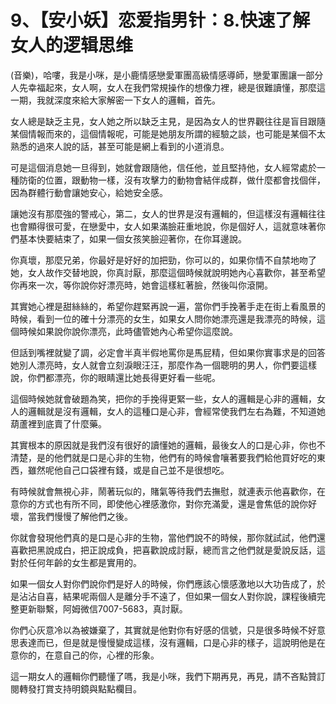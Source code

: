 # 9、【安小妖】恋爱指男针：8.快速了解女人的逻辑思维

(音樂)，哈嘍，我是小咪，是小鹿情感戀愛軍團高級情感導師，戀愛軍團讓一部分人先幸福起來，女人啊，女人在我們常規操作的想像力裡，總是很難讀懂，那麼這一期，我就深度來給大家解密一下女人的邏輯，首先。

女人總是缺乏主見，女人她之所以缺乏主見，是因為女人的世界觀往往是盲目跟隨某個情報而來的，這個情報呢，可能是她朋友所謂的經驗之談，也可能是某個不太熟悉的過來人說的話，甚至可能是網上看到的小道消息。

可是這個消息她一旦得到，她就會跟隨他，信任他，並且堅持他，女人經常處於一種防衛的位置，跟動物一樣，沒有攻擊力的動物會結伴成群，做什麼都會找個伴，因為群體行動會讓她安心，給她安全感。

讓她沒有那麼強的警戒心，第二，女人的世界是沒有邏輯的，但這樣沒有邏輯往往也會顯得很可愛，在戀愛中，女人如果滿臉莊重地說，你是個好人，這就意味著你們基本快要結束了，如果一個女孩笑臉迎著你，在你耳邊說。

你真壞，那麼兄弟，你最好是好好的加把勁，你可以的，如果你情不自禁地吻了她，女人故作交替地說，你真討厭，那麼這個時候就說明她內心喜歡你，甚至希望你再來一次，等你說你好漂亮時，她會這樣紅著臉，然後叫你滾開。

其實她心裡是甜絲絲的，希望你趕緊再說一遍，當你們手挽著手走在街上看風景的時候，看到一位的確十分漂亮的女生，如果女人問你她漂亮還是我漂亮的時候，這個時候如果說你說你漂亮，此時儘管她內心希望你這麼說。

但話到嘴裡就變了調，必定會半真半假地罵你是馬屁精，但如果你實事求是的回答她別人漂亮時，女人就會立刻淚眼汪汪，那麼作為一個聰明的男人，你們要這樣說，你們都漂亮，你的眼睛還比她長得更好看一些呢。

這個時候她就會破題為笑，把你的手挽得更緊一些，女人的邏輯是心非的邏輯，女人的邏輯就是沒有邏輯，女人的這種口是心非，會經常使我們左右為難，不知道她葫蘆裡到底賣了什麼藥。

其實根本的原因就是我們沒有很好的讀懂她的邏輯，最後女人的口是心非，你也不清楚，是的他們就是口是心非的生物，他們有的時候會嚷著要我們給他買好吃的東西，雖然呢他自己口袋裡有錢，或是自己並不是很想吃。

有時候就會無視心非，鬧著玩似的，賭氣等待我們去撫慰，就連表示他喜歡你，在意你的方式也有所不同，即使他心裡感激你，對你充滿愛，還是會焦低的說你好壞，當我們慢慢了解他們之後。

你就會發現他們真的是口是心非的生物，當他們說不的時候，那你就試試，他們還喜歡把黑說成白，把正說成負，把喜歡說成討厭，總而言之他們就是愛說反話，這對於任何年齡的女生都是實用的。

如果一個女人對你們說你們是好人的時候，你們應該心懷感激地以大功告成了，於是沾沾自喜，結果呢兩個人是離分手不遠了，但如果一個女人對你說，課程後續完整更新聯繫，阿姆微信7007-5683，真討厭。

你們心灰意冷以為被嫌棄了，其實就是他對你有好感的信號，只是很多時候不好意思表達而已，但是就是慢慢變成這樣，沒有邏輯，口是心非的樣子，這說明他是在意你的，在意自己的你，心裡的形象。

這一期女人的邏輯你們聽懂了嗎，我是小咪，我們下期再見，再見，請不吝點贊訂閱轉發打賞支持明鏡與點點欄目。

